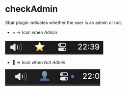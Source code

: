 # checkAdmin
Xbar plugin indicates whether the user is an admin or not.


- ⭐️ => Icon when *Admin*

![Admin](Admin.png)


- 👤 => Icon when *Not Admin*

![Not Admin](notAdmin.png)
